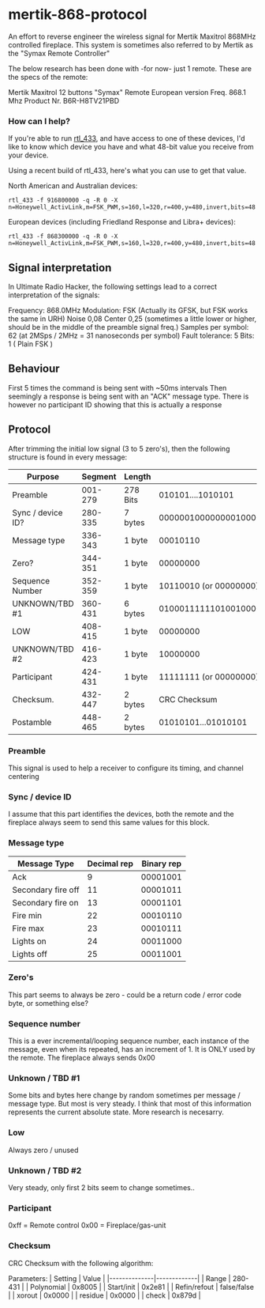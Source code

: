 # mertik-868-protocol
An effort to reverse engineer the wireless signal for Mertik Maxitrol 868MHz controlled fireplace.
This system is sometimes also referred to by Mertik as the "Symax Remote Controller"

The below research has been done with -for now- just 1 remote.
These are the specs of the remote:

Mertik Maxitrol 12 buttons "Symax" Remote
European version
Freq. 868.1 Mhz
Product Nr. B6R-H8TV21PBD

### How can I help?

If you're able to run [rtl_433](https://github.com/merbanan/rtl_433), and have access
to one of these devices, I'd like to know which device you have and what 48-bit value 
you receive from your device.

Using a recent build of rtl_433, here's what you can use to get that value.

North American and Australian devices:

	rtl_433 -f 916800000 -q -R 0 -X n=Honeywell_ActivLink,m=FSK_PWM,s=160,l=320,r=400,y=480,invert,bits=48

European devices (including Friedland Response and Libra+ devices):

	rtl_433 -f 868300000 -q -R 0 -X n=Honeywell_ActivLink,m=FSK_PWM,s=160,l=320,r=400,y=480,invert,bits=48

## Signal interpretation
In Ultimate Radio Hacker, the following settings lead to a correct interpretation of the signals:

Frequency: 868.0MHz
Modulation: FSK (Actually its GFSK, but FSK works the same in URH)
Noise 0,08
Center 0,25 (sometimes a little lower or higher, should be in the middle of the preamble signal freq.)
Samples per symbol: 62 (at 2MSps / 2MHz = 31 nanoseconds per symbol)
Fault tolerance: 5
Bits: 1 ( Plain FSK )

## Behaviour
First 5 times the command is being sent with ~50ms intervals
Then seemingly a response is being sent with an "ACK" message type. There is however no participant ID showing that this is actually a response

## Protocol
After trimming the initial low signal (3 to 5 zero's), then the following structure is found in every message:

| **Purpose**       |  **Segment** | **Length** | **Example**                                                 |
|-------------------|--------------|------------|-------------------------------------------------------------|
|      Preamble     |    001-279   |  278 Bits  |                      010101....1010101                      |
| Sync / device ID? |    280-335   |   7 bytes  | 00000010000000010000000110101000000011101011000111110111000 |
|    Message type   |    336-343   |   1 byte   |                           00010110                          |
|       Zero?       |    344-351   |   1 byte   |                           00000000                          |
|  Sequence Number  |    352-359   |   1 byte   |                    10110010 (or 00000000)                   |
|    UNKNOWN/TBD #1 |    360-431   |   6 bytes  |        010001111110100100000111001101000000100011000001     |
|        LOW        |    408-415   |   1 byte   |                           00000000                          |
|    UNKNOWN/TBD #2 |    416-423   |   1 byte   |                           10000000                          |
|     Participant   |    424-431   |   1 byte   |                    11111111 (or 00000000)                   |
|     Checksum.     |    432-447   |   2 bytes  |                         CRC Checksum                        |
|     Postamble     |    448-465   |   2 bytes  |                     01010101...01010101                     |

### Preamble
This signal is used to help a receiver to configure its timing, and channel centering

### Sync / device ID
I assume that this part identifies the devices, both the remote and the fireplace always seem to send this same values for this block.

### Message type
| Message Type       | Decimal rep | Binary rep |
|--------------------|-------------|------------|
| Ack                | 9           | 00001001   |
| Secondary fire off | 11          | 00001011   |
| Secondary fire on  | 13          | 00001101   |
| Fire min           | 22          | 00010110   |
| Fire max           | 23          | 00010111   |
| Lights on          | 24          | 00011000   |
| Lights off         | 25          | 00011001   |

### Zero's
This part seems to always be zero - could be a return code / error code byte, or something else?

### Sequence number
This is a ever incremental/looping sequence number, each instance of the message, even when its repeated, has an increment of 1.
It is ONLY used by the remote. The fireplace always sends 0x00

### Unknown / TBD #1
Some bits and bytes here change by random sometimes per message / message type. But most is very steady. I think that most of this information represents the current absolute state. More research is necesarry.

### Low
Always zero / unused

### Unknown / TBD #2
Very steady, only first 2 bits seem to change sometimes..

### Participant
0xff = Remote control
0x00 = Fireplace/gas-unit

### Checksum 
CRC Checksum with the following algorithm: 

Parameters: 
| Setting      | Value       |
|--------------|-------------|
| Range        | 280-431     |
| Polynomial   | 0x8005      |
| Start/init   | 0x2e81      |
| Refin/refout | false/false |
| xorout       | 0x0000      |
| residue      | 0x0000      |
| check        | 0x879d      |
